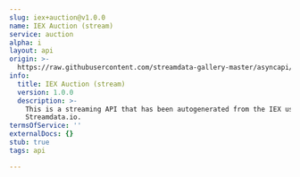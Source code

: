 ```yaml
---
slug: iex+auction@v1.0.0
name: IEX Auction (stream)
service: auction
alpha: i
layout: api
origin: >-
  https://raw.githubusercontent.com/streamdata-gallery-master/asyncapi/master/_listings/iex/iex-auction-stream-async.md
info:
  title: IEX Auction (stream)
  version: 1.0.0
  description: >-
    This is a streaming API that has been autogenerated from the IEX using
    Streamdata.io.
termsOfService: ''
externalDocs: {}
stub: true
tags: api

---
```

